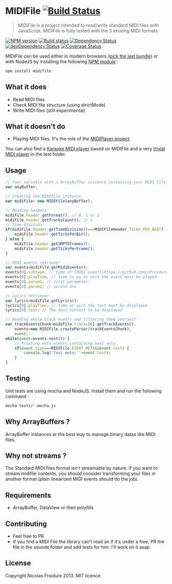 # MIDIFile [![Build Status](https://travis-ci.org/nfroidure/MIDIFile.png?branch=master)](https://travis-ci.org/nfroidure/MIDIFile)
> MIDIFile is a project intended to read/write standard MIDI files with
 JavaScript. MIDIFile is fully tested with the 3 existing MIDI formats.

[![NPM version](https://badge.fury.io/js/midifile.png)](https://npmjs.org/package/midifile) [![Build status](https://secure.travis-ci.org/nfroidure/MIDIFile.png)](https://travis-ci.org/nfroidure/MIDIFile) [![Dependency Status](https://david-dm.org/nfroidure/midifile.png)](https://david-dm.org/nfroidure/midifile) [![devDependency Status](https://david-dm.org/nfroidure/midifile/dev-status.png)](https://david-dm.org/nfroidure/midifile#info=devDependencies) [![Coverage Status](https://coveralls.io/repos/nfroidure/MIDIFile/badge.png?branch=master)](https://coveralls.io/r/nfroidure/MIDIFile?branch=master)

MIDIFile can be used either in modern browsers
 ([pick the last bundle](https://github.com/nfroidure/MIDIFile/blob/master/dist/MIDIFIle.js))
 or with NodeJS by installing the following
 [NPM module](https://npmjs.org/package/midifile) :
```bash
npm install midifile
```

## What it does
* Read MIDI files
* Check MIDI file structure (using strictMode)
*	Write MIDI files (still experimental)

## What it doesn't do
*	Playing MIDI files. It's the role of the
 [MIDIPlayer project](https://github.com/nfroidure/MIDIPlayer).

You can also find a [Karaoke MIDI player](http://midiwebkaraoke.com) based on
 MIDIFile and a very [trivial MIDI player](http://rest4.org/github/nfroidure/MIDIFile/master/tests/index.html)
 in the test folder.

## Usage
```js
// Your variable with a ArrayBuffer instance containing your MIDI file
var anyBuffer;

// Creating the MIDIFile instance
var midiFile= new MIDIFile(anyBuffer);

// Reading headers
midiFile.header.getFormat(); // 0, 1 or 2
midiFile.header.getTracksCount(); // n
// Time division
if(midiFile.header.getTimeDivision()===MIDIFileHeader.TICKS_PER_BEAT) {
	midiFile.header.getTicksPerBit();
} else {
	midiFile.header.getSMPTEFrames();
	midiFile.header.getTicksPerFrame();
}

// MIDI events retriever
var events=midiFile.getMidiEvents();
events[0].subtype; // type of [MIDI event](https://github.com/nfroidure/MIDIFile/blob/master/src/MIDIFile.js#L34)
events[0].playTime; // time in ms at wich the event must be played
events[0].param1; // first parameter
events[0].param2; // second one

// Lyrics retriever
var lyrics=midiFile.getLyrics();
lyrics[0].playTime; // Time at wich the text must be displayed
lyrics[0].text; // The text content to be displayed

// Reading whole track events and filtering them yourself
var trackEventsChunk=midiFile.tracks[0].getTrackEvents(),
	events=new MIDIFile.createParser(trackEventsChunk),
	event;
while(event=events.next()) {
	// Printing meta events containing text only
	if(event.type===MIDIFile.EVENT_META&&event.text) {
		console.log('Text meta: '+event.text);
	}
}
```

## Testing
Unit tests are using mocha and NodeJS. Install them and run the following command :

```bash
mocha tests/*.mocha.js
```

## Why ArrayBuffers ?
ArrayBuffer instances ar the best way to manage binary datas like MIDI files.

## Why not streams ?
The Standard MIDI files format isn't streamable by nature. If you want to stream
 midifile contents, you should consider transforming your files in another
 format (plain linearized MIDI events should do the job).

## Requirements
* ArrayBuffer, DataView or their polyfills

## Contributing
* Feel free to PR
* If you find a MIDI File the library can't read an if it's under a free, PR
 the file in the sounds folder and add tests for him. I'll work on it asap.

## License
Copyright Nicolas Froidure 2013. MIT licence.
